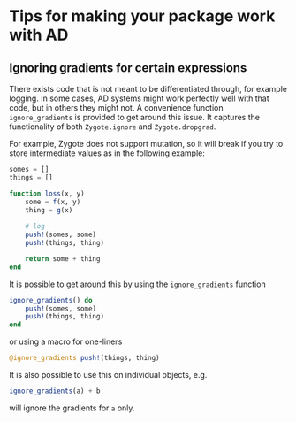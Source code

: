 # Tips for making your package work with AD

## Ignoring gradients for certain expressions

There exists code that is not meant to be differentiated through, for example logging.
In some cases, AD systems might work perfectly well with that code, but in others they might not.
A convenience function `ignore_gradients` is provided to get around this issue.
It captures the functionality of both `Zygote.ignore` and `Zygote.dropgrad`.

For example, Zygote does not support mutation, so it will break if you try to store intermediate values as in the following example:
```julia
somes = []
things = []

function loss(x, y)
    some = f(x, y)
    thing = g(x)
    
    # log
    push!(somes, some)
    push!(things, thing)

    return some + thing
end
```

It is possible to get around this by using the `ignore_gradients` function
```julia
ignore_gradients() do
    push!(somes, some)
    push!(things, thing)
end
```
or using a macro for one-liners
```julia
@ignore_gradients push!(things, thing)
```

It is also possible to use this on individual objects, e.g.
```julia
ignore_gradients(a) + b
```
will ignore the gradients for `a` only.
